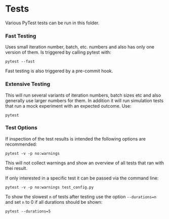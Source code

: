# Tests
Various PyTest tests can be run in this folder.

### Fast Testing
Uses small iteration number, batch, etc. numbers and also has only one version of them. 
Is triggered by calling pytest with: 
```
pytest --fast
```
Fast testing is also triggered by a pre-commit hook.

### Extensive Testing
This will run several variants of iteration numbers, batch sizes etc and also generally 
use larger numbers for them. In addition it will run simulation tests that run a mock 
experiment with an expected outcome. Use:
```
pytest
```

### Test Options
If inspection of the test results is intended the following options are recommended:
```
pytest -v -p no:warnings
```
This will not collect warnings and show an overview of all tests that ran with thei 
result.

If only interested in a specific test it can be passed via the command line:
```
pytest -v -p no:warnings test_config.py
```

To show the slowest `n` of tests after testing use the option `--durations=n` and set 
`n` to 0 if all durations should be shown:
```
pytest --durations=5
```